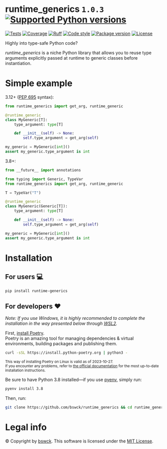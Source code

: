 # runtime_generics `1.0.3` [![Supported Python versions](https://img.shields.io/pypi/pyversions/runtime_generics.svg?logo=python&label=Python)](https://pypi.org/project/runtime_generics)
[![Tests](https://github.com/bswck/runtime_generics/actions/workflows/test.yml/badge.svg)](https://github.com/bswck/runtime_generics/actions/workflows/test.yml)
[![Coverage](https://coverage-badge.samuelcolvin.workers.dev/bswck/runtime_generics.svg)](https://coverage-badge.samuelcolvin.workers.dev/redirect/bswck/runtime_generics)
[![Ruff](https://img.shields.io/endpoint?url=https://raw.githubusercontent.com/astral-sh/ruff/main/assets/badge/v2.json)](https://github.com/astral-sh/ruff)
[![Code style](https://img.shields.io/badge/code%20style-black-000000.svg?label=Code%20style)](https://github.com/psf/black)
[![Package version](https://img.shields.io/pypi/v/runtime_generics?label=PyPI)](https://pypi.org/project/runtime_generics)
[![License](https://img.shields.io/github/license/bswck/runtime_generics.svg?label=License)](https://github.com/bswck/runtime_generics/blob/main/LICENSE)

Highly into type-safe Python code?

_runtime_generics_ is a niche Python library that allows you to reuse type arguments explicitly passed at runtime
to generic classes before instantiation.

# Simple example
3.12+ ([PEP 695](https://peps.python.org/pep-0695) syntax):
```python
from runtime_generics import get_arg, runtime_generic

@runtime_generic
class MyGeneric[T]:
    type_argument: type[T]

    def __init__(self) -> None:
        self.type_argument = get_arg(self)

my_generic = MyGeneric[int]()
assert my_generic.type_argument is int
```

3.8+:

```python
from __future__ import annotations

from typing import Generic, TypeVar
from runtime_generics import get_arg, runtime_generic

T = TypeVar("T")

@runtime_generic
class MyGeneric(Generic[T]):
    type_argument: type[T]

    def __init__(self) -> None:
        self.type_argument = get_arg(self)

my_generic = MyGeneric[int]()
assert my_generic.type_argument is int
```

# Installation

## For users 💻
```bash
pip install runtime-generics
```

## For developers ❤️
_Note: If you use Windows, it is highly recommended to complete the installation in the way presented below through [WSL2](https://learn.microsoft.com/en-us/windows/wsl/install)._

First, [install Poetry](https://python-poetry.org/docs/#installation).<br/>
Poetry is an amazing tool for managing dependencies & virtual environments, building packages and publishing them.

```bash
curl -sSL https://install.python-poetry.org | python3 -
```
<sub>This way of installing Poetry on Linux is valid as of 2023-10-27.<br/> If you encounter any problems, refer to [the official documentation](https://python-poetry.org/docs/#installation) for the most up-to-date installation instructions.</sub>

Be sure to have Python 3.8 installed—if you use [pyenv](https://github.com/pyenv/pyenv#readme), simply run:
```bash
pyenv install 3.8
```

Then, run:
```bash
git clone https://github.com/bswck/runtime_generics && cd runtime_generics && ./install && poetry shell
```

# Legal info
© Copyright by [bswck](https://github.com/bswck).
This software is licensed under the [MIT License](https://opensource.org/licenses/MIT).
